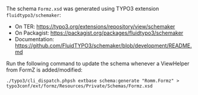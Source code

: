 The schema `Formz.xsd` was generated using TYPO3 extension `fluidtypo3/schemaker`:

- On TER: https://typo3.org/extensions/repository/view/schemaker
- On Packagist: https://packagist.org/packages/fluidtypo3/schemaker
- Documentation: https://github.com/FluidTYPO3/schemaker/blob/development/README.md

Run the following command to update the schema whenever a ViewHelper from FormZ is added/modified:

`./typo3/cli_dispatch.phpsh extbase schema:generate "Romm.Formz" > typo3conf/ext/formz/Resources/Private/Schemas/Formz.xsd`
